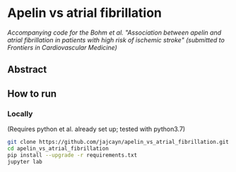 # Apelin vs atrial fibrillation
*Accompanying code for the Bohm et al. "Association between apelin and atrial fibrillation in patients with high risk of ischemic stroke" (submitted to Frontiers in Cardiovascular Medicine)*

## Abstract


## How to run
### Locally
(Requires python et al. already set up; tested with python3.7)
```bash
git clone https://github.com/jajcayn/apelin_vs_atrial_fibrillation.git
cd apelin_vs_atrial_fibrillation
pip install --upgrade -r requirements.txt
jupyter lab
```
